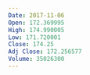 ```yaml
---
Date: 2017-11-06
Open: 172.369995
High: 174.990005
Low: 171.720001
Close: 174.25
Adj Close: 172.256577
Volume: 35026300
---
```

